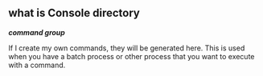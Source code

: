 ## what is Console directory

***command group***

If I create my own commands, they will be generated here. This is used when you have a batch process or other process that you want to execute with a command.